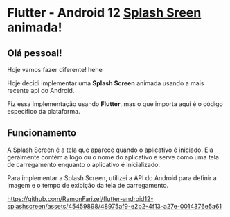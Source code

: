 # Flutter - Android 12 [Splash Sreen](https://developer.android.com/develop/ui/views/launch/splash-screen#kotlin) **animada**!

## Olá pessoal! 
Hoje vamos fazer diferente! hehe

Hoje decidi implementar uma **Splash Screen** animada usando a mais recente api do Android. 

Fiz essa implementação usando **Flutter**, mas o que importa aqui é o código específico da plataforma.

## Funcionamento
A Splash Screen é a tela que aparece quando o aplicativo é iniciado. Ela geralmente contém a logo ou o nome do aplicativo e serve como uma tela de carregamento enquanto o aplicativo é inicializado.

Para implementar a Splash Screen, utilizei a API do Android para definir a imagem e o tempo de exibição da tela de carregamento.


https://github.com/RamonFarizel/flutter-android12-splashscreen/assets/45459898/48975af9-e2b2-4f13-a27e-0014376e5a61

